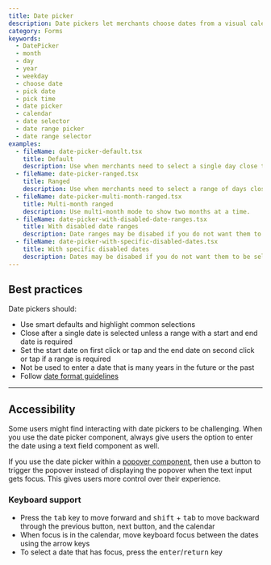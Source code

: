 ```yaml
---
title: Date picker
description: Date pickers let merchants choose dates from a visual calendar that’s consistently applied wherever dates need to be selected across Shopify.
category: Forms
keywords:
  - DatePicker
  - month
  - day
  - year
  - weekday
  - choose date
  - pick date
  - pick time
  - date picker
  - calendar
  - date selector
  - date range picker
  - date range selector
examples:
  - fileName: date-picker-default.tsx
    title: Default
    description: Use when merchants need to select a single day close to today (today is the default starting position for the date picker).
  - fileName: date-picker-ranged.tsx
    title: Ranged
    description: Use when merchants need to select a range of days close to today (today is the default starting position for the date picker).
  - fileName: date-picker-multi-month-ranged.tsx
    title: Multi-month ranged
    description: Use multi-month mode to show two months at a time.
  - fileName: date-picker-with-disabled-date-ranges.tsx
    title: With disabled date ranges
    description: Date ranges may be disabed if you do not want them to be selectable
  - fileName: date-picker-with-specific-disabled-dates.tsx
    title: With specific disabled dates
    description: Dates may be disabed if you do not want them to be selectable
---
```


## Best practices

Date pickers should:

- Use smart defaults and highlight common selections
- Close after a single date is selected unless a range with a start and end date is required
- Set the start date on first click or tap and the end date on second click or tap if a range is required
- Not be used to enter a date that is many years in the future or the past
- Follow [date format guidelines](https://polaris.shopify.com/content/grammar-and-mechanics#dates--numbers--and-measurements)

---

## Accessibility

Some users might find interacting with date pickers to be challenging. When you use the date picker component, always give users the option to enter the date using a text field component as well.

If you use the date picker within a [popover component](/components/popover), then use a button to trigger the popover instead of displaying the popover when the text input gets focus. This gives users more control over their experience.

### Keyboard support

- Press the <kbd>tab</kbd> key to move forward and <kbd>shift</kbd> + <kbd>tab</kbd> to move backward through the previous button, next button, and the calendar
- When focus is in the calendar, move keyboard focus between the dates using the arrow keys
- To select a date that has focus, press the <kbd>enter</kbd>/<kbd>return</kbd> key

